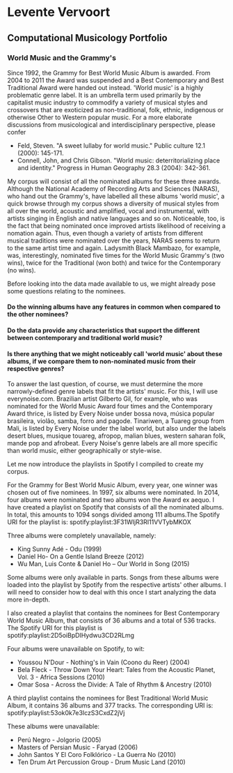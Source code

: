 # Levente Vervoort
## **Computational Musicology Portfolio**

### World Music and the Grammy's
Since 1992, the Grammy for Best World Music Album is awarded. From 2004 to 2011 the Award was suspended and a Best Contemporary and Best Traditional Award were handed out instead. 'World music' is a highly problematic genre label. It is an  umbrella term used primarily by the capitalist music industry to commodify a variety of musical styles and crossovers that are exoticized as non-traditional, folk, ethnic, indigenous or otherwise Other to Western popular music. For a more elaborate discussions from musicological and interdisciplinary perspective, please confer 

* Feld, Steven. "A sweet lullaby for world music." Public culture 12.1 (2000): 145-171.
* Connell, John, and Chris Gibson. "World music: deterritorializing place and identity." Progress in Human Geography 28.3 (2004): 342-361.

My corpus will consist of all the nominated albums for these three awards. Although the National Academy of Recording Arts and Sciences (NARAS), who hand out the Grammy's, have labelled all these albums 'world music', a quick browse through my corpus shows a diversity of musical styles from all over the world, acoustic and amplified, vocal and instrumental, with artists singing in English and native languages and so on. Noticeable, too, is the fact that being nominated once improved artists likelihood of receiving a nomation again. Thus, even though a variety of artists from different musical traditions were nominated over the years, NARAS seems to return to the same artist time and again. Ladysmith Black Mambazo, for example, was, interestingly, nominated five times for the World Music Grammy's (two wins), twice for the Traditional (won both) and twice for the Contemporary (no wins).

Before looking into the data made available to us, we might already pose some questions relating to the nominees. 
#### Do the winning albums have any features in common when compared to the other nominees?
#### Do the data provide any characteristics that support the different between contemporary and traditional world music?
#### Is there anything that we might noticeably call 'world music' about these albums, if we compare them to non-nominated music from their respective genres? 

To answer the last question, of course, we must determine the more narrowly-defined genre labels that fit the artists' music. For this, I will use everynoise.com. Brazilian artist Gilberto Gil, for example, who was nominated for the World Music Award four times and the Contemporary Award thrice, is listed by Every Noise under bossa nova, música popular brasileira, violão, samba, forro and pagode. Tinariwen, a Tuareg group from Mali, is listed by Every Noise under the label world, but also under the labels desert blues, musique touareg, afropop, malian blues, western saharan folk, mande pop and afrobeat. Every Noise's genre labels are all more specific than world music, either geographically or style-wise.

Let me now introduce the playlists in Spotify I compiled to create my corpus.

For the Grammy for Best World Music Album, every year, one winner was chosen out of five nominees. In 1997, six albums were nominated. In 2014, four albums were nominated and two albums won the Award ex aequo. I have created a playlist on Spotify that consists of all the nominated albums. In total, this amounts to 1094 songs divided among 111 albums.The Spotify URI for the playlist is: spotify:playlist:3F31WIjR3RI11VVTybMKOX

Three albums were completely unavailable, namely:

* King Sunny Adé - Odu (1999)
* Daniel Ho- On a Gentle Island Breeze (2012)
* Wu Man, Luis Conte & Daniel Ho – Our World in Song (2015)

Some albums were only available in parts. Songs from these albums were loaded into the playlist by Spotify from the respective artists' other albums. I will need to consider how to deal with this once I start analyzing the data more in-depth.

I also created a playlist that contains the nominees for Best Contemporary World Music Album, that consists of 36 albums and a total of 536 tracks. The Spotify URI for this playlist is spotify:playlist:2D5oiBpDIHydwu3CD2RLmg

Four albums were unavailable on Spotify, to wit:

* Youssou N'Dour - Nothing's in Vain (Coono du Reer) (2004)
* Bela Fleck - 	Throw Down Your Heart: Tales from the Acoustic Planet, Vol. 3 - Africa Sessions (2010)
* Omar Sosa - Across the Divide: A Tale of Rhythm & Ancestry (2010)

A third playlist contains the nominees for Best Traditional World Music Album, it contains 36 albums and 377 tracks. The corresponding URI is: spotify:playlist:53ok0k7e3IczS3CxdZ2jVj

These albums were unavailable:

* Perú Negro - Jolgorio (2005)
* Masters of Persian Music - Faryad (2006)
* John Santos Y El Coro Folklórico - La Guerra No (2010)
* Ten Drum Art Percussion Group - Drum Music Land (2010)



